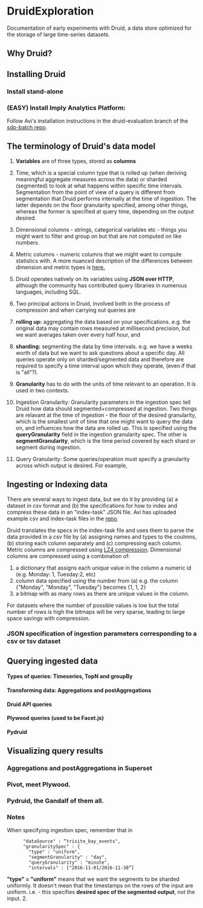 # DruidExploration

Documentation of early experiments with Druid, a data store optimized for the storage of large time-series datasets.

## Why Druid?

## Installing Druid
### Install stand-alone
### (EASY) Install Imply Analytics Platform:

Follow Avi's installation instructions in the druid-evaluation branch of the [sdp-batch repo](https://github.com/parkassist/sdp-batch/tree/druid-evaluation/druid-evaluation/quickstart). 

## The terminology of Druid's data model
 
1. **Variables** are of three types, stored as **columns**
  1. Time, which is a special column type that is rolled up (when deriving meaningful aggregate measures across the data) or sharded (segmented) to look at what happens within specific time intervals. Segmentation from the point of view of a query is different from segmentation that Druid performs internally at the time of ingestion. The latter depends on the floor granularity specified, among other things, whereas the former is specified at query time, depending on the output desired.
  2. Dimensional columns - strings, categorical variables etc - things you might want to filter and group on but that are not computed on like numbers. 
  3. Metric columns - numeric columns that we might want to compute statistics with.
A more nuanced description of the differences between dimension and metric types is [here.](https://groups.google.com/forum/#!msg/druid-user/Mk6omlC6Vbk/jtIFGFrACwAJ)

2. Druid operates natively on its variables using **JSON over HTTP**, although the community has contributed query libraries in numerous languages, including SQL.
3. Two principal actions in Druid, involved both in the process of compression and when carrying out queries are 
  1. **rolling up:** aggregating the data based on your specifications. e.g. the original data may contain rows measured at millisecond precision, but we want averages taken over every half hour, and
  2. **sharding:** segmenting the data by time intervals. e.g. we have a weeks worth of data but we want to ask questions about a specific day. All queries operate only on sharded/segmented data and therefore are required to specify a time interval upon which they operate, (even if that is "all"?). 
4. **Granularity** has to do with the units of time relevant to an operation. It is used in two contexts. 
 1. Ingestion Granularity: Granularity parameters in the ingestion spec tell Druid how data should segmented+compressed at ingestion. Two things are relavant at the time of ingestion - the floor of the desired granularity, which is the smallest unit of time that one might want to query the data on, and influences how the data are rolled up. This is specified using the **queryGranularity** field in the ingestion granularity spec. The other is **segmentGranularity**, which is the time period covered by each shard or segment during ingestion. 
 2. Query Granularity: Some queries/operation must specify a granularity across which output is desired. For example, 
  
## Ingesting or Indexing data
There are several ways to ingest data, but we do it by providing (a) a dataset in csv format and (b) the specifications for how to index and compress these data in an "index-task" JSON file. Avi has uploaded example csv and index-task files in the [repo](https://github.com/parkassist/sdp-batch/tree/druid-evaluation/druid-evaluation/quickstart). 


Druid translates the specs in the index-task file and uses them to parse the data provided in a csv file by (a) assigning names and types to the coulmns, (b) storing each column separately and (c) compressing each column. Metric columns are compressed using [LZ4 compression](https://en.wikipedia.org/wiki/LZ4_(compression_algorithm)). Dimensional columns are compressed using a combination of:
  1. a dictionary that assigns each unique value in the column a numeric id (e.g. Monday: 1, Tuesday:2, etc)
  2. column data specified using the number from (a) e.g. the column {"Monday", "Monday", "Tuesday"} becomes {1, 1, 2}
  3. a bitmap with as many rows as there are unique values in the column. 

For datasets where the number of possible values is low but the total number of rows is high the bitmaps will be very sparse, leading to large space savings with compression.
  
### JSON specification of ingestion parameters corresponding to a csv or tsv dataset

## Querying ingested data



#### Types of queries: Timeseries, TopN and groupBy
#### Transforming data: Aggregations and postAggregations
#### Druid API queries
#### Plywood queries (used to be Facet.js)
#### Pydruid 
  
## Visualizing query results
### Aggregations and postAggregations in Superset
### Pivot, meet Plywood.
### Pydruid, the Gandalf of them all. 

### Notes
When specifying ingestion spec, remember that in 
```
      "dataSource" : “trisite_bay_events",
      "granularitySpec" : {
        "type" : "uniform",
        "segmentGranularity" : "day",
        "queryGranularity" : "minute",
        "intervals" : ["2016-11-01/2016-11-30”]
 ```       
**"type" = "uniform"** means that we want the segments to be sharded uniformly. It doesn't mean that the timestamps on the rows of the input are uniform. i.e. - this specifies **desired spec of the segmented output**, not the input. 
2. 

